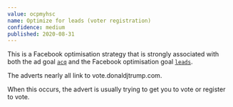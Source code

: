 ```yaml
---
value: ocpmyhsc
name: Optimize for leads (voter registration)
confidence: medium
published: 2020-08-31
---
```


This is a Facebook optimisation strategy that is strongly associated with
both the ad goal [`acq`](/campaigns/trump/ad_codes/5/against/17) and
the Facebook optimisation goal [`leads`](/campaigns/trump/ad_codes/5/against/18).

The adverts nearly all link to vote.donaldjtrump.com.

When this occurs, the advert is usually trying to get you to vote or
register to vote.
